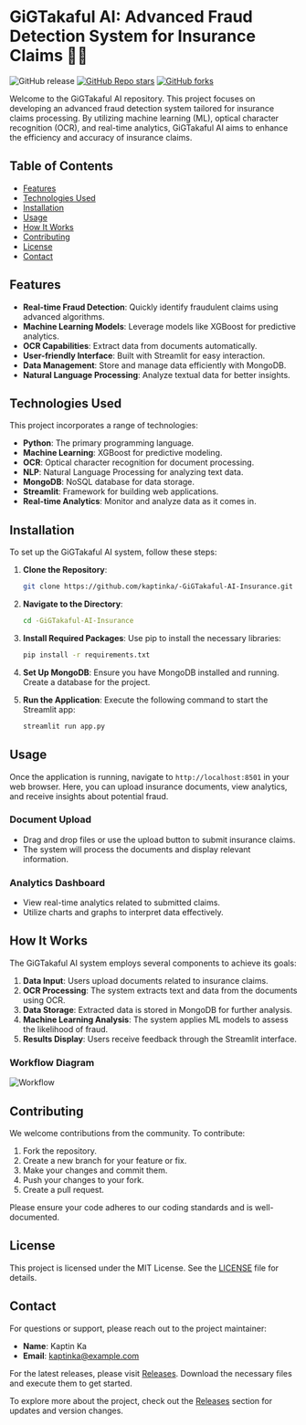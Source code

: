 # GiGTakaful AI: Advanced Fraud Detection System for Insurance Claims 🚗🤖

![GitHub release](https://img.shields.io/badge/Latest%20Release-v1.0-blue) [![GitHub Repo stars](https://img.shields.io/github/stars/kaptinka/-GiGTakaful-AI-Insurance)](https://github.com/kaptinka/-GiGTakaful-AI-Insurance/stargazers) [![GitHub forks](https://img.shields.io/github/forks/kaptinka/-GiGTakaful-AI-Insurance)](https://github.com/kaptinka/-GiGTakaful-AI-Insurance/network)

Welcome to the GiGTakaful AI repository. This project focuses on developing an advanced fraud detection system tailored for insurance claims processing. By utilizing machine learning (ML), optical character recognition (OCR), and real-time analytics, GiGTakaful AI aims to enhance the efficiency and accuracy of insurance claims.

## Table of Contents
- [Features](#features)
- [Technologies Used](#technologies-used)
- [Installation](#installation)
- [Usage](#usage)
- [How It Works](#how-it-works)
- [Contributing](#contributing)
- [License](#license)
- [Contact](#contact)

## Features
- **Real-time Fraud Detection**: Quickly identify fraudulent claims using advanced algorithms.
- **Machine Learning Models**: Leverage models like XGBoost for predictive analytics.
- **OCR Capabilities**: Extract data from documents automatically.
- **User-friendly Interface**: Built with Streamlit for easy interaction.
- **Data Management**: Store and manage data efficiently with MongoDB.
- **Natural Language Processing**: Analyze textual data for better insights.

## Technologies Used
This project incorporates a range of technologies:
- **Python**: The primary programming language.
- **Machine Learning**: XGBoost for predictive modeling.
- **OCR**: Optical character recognition for document processing.
- **NLP**: Natural Language Processing for analyzing text data.
- **MongoDB**: NoSQL database for data storage.
- **Streamlit**: Framework for building web applications.
- **Real-time Analytics**: Monitor and analyze data as it comes in.

## Installation
To set up the GiGTakaful AI system, follow these steps:

1. **Clone the Repository**:
   ```bash
   git clone https://github.com/kaptinka/-GiGTakaful-AI-Insurance.git
   ```

2. **Navigate to the Directory**:
   ```bash
   cd -GiGTakaful-AI-Insurance
   ```

3. **Install Required Packages**:
   Use pip to install the necessary libraries:
   ```bash
   pip install -r requirements.txt
   ```

4. **Set Up MongoDB**:
   Ensure you have MongoDB installed and running. Create a database for the project.

5. **Run the Application**:
   Execute the following command to start the Streamlit app:
   ```bash
   streamlit run app.py
   ```

## Usage
Once the application is running, navigate to `http://localhost:8501` in your web browser. Here, you can upload insurance documents, view analytics, and receive insights about potential fraud.

### Document Upload
- Drag and drop files or use the upload button to submit insurance claims.
- The system will process the documents and display relevant information.

### Analytics Dashboard
- View real-time analytics related to submitted claims.
- Utilize charts and graphs to interpret data effectively.

## How It Works
The GiGTakaful AI system employs several components to achieve its goals:

1. **Data Input**: Users upload documents related to insurance claims.
2. **OCR Processing**: The system extracts text and data from the documents using OCR.
3. **Data Storage**: Extracted data is stored in MongoDB for further analysis.
4. **Machine Learning Analysis**: The system applies ML models to assess the likelihood of fraud.
5. **Results Display**: Users receive feedback through the Streamlit interface.

### Workflow Diagram
![Workflow](https://via.placeholder.com/800x400.png?text=Workflow+Diagram)

## Contributing
We welcome contributions from the community. To contribute:

1. Fork the repository.
2. Create a new branch for your feature or fix.
3. Make your changes and commit them.
4. Push your changes to your fork.
5. Create a pull request.

Please ensure your code adheres to our coding standards and is well-documented.

## License
This project is licensed under the MIT License. See the [LICENSE](LICENSE) file for details.

## Contact
For questions or support, please reach out to the project maintainer:

- **Name**: Kaptin Ka
- **Email**: kaptinka@example.com

For the latest releases, please visit [Releases](https://github.com/kaptinka/-GiGTakaful-AI-Insurance/releases). Download the necessary files and execute them to get started.

To explore more about the project, check out the [Releases](https://github.com/kaptinka/-GiGTakaful-AI-Insurance/releases) section for updates and version changes.